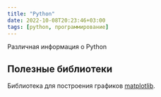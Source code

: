 ```yaml
---
title: "Python"
date: 2022-10-08T20:23:46+03:00
tags: [python, программирование]
---
```


Различная информация о Python

## Полезные библиотеки

Библиотека для построения графиков [matplotlib](https://matplotlib.org/index.html).
